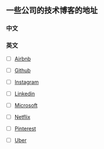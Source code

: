 ##  一些公司的技术博客的地址

### 中文

###  英文

- [ ] [Airbnb](https://medium.com/airbnb-engineering)
- [ ] [Github](https://githubengineering.com/)
- [ ] [Instagram](https://instagram-engineering.com/)
- [ ] [Linkedin](https://engineering.linkedin.com/blog)
- [ ] [Microsoft](https://www.microsoft.com/en-us/research/)
- [ ] [Netflix](https://netflixtechblog.com/)
- [ ] [Pinterest](https://medium.com%2F@medium.com/@Pinterest_Engineering)
- [ ] [Uber](https://eng.uber.com/)

